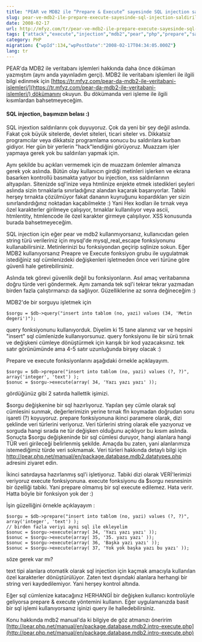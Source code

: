 ```yaml
---
title: "PEAR ve MDB2 ile “Prepare & Execute” sayesinde SQL injection saldırılarına karşı koymak"
slug: pear-ve-mdb2-ile-prepare-execute-sayesinde-sql-injection-saldirilarina-karsi-koymak
date: 2008-02-17
url: http://mfyz.com/tr/pear-ve-mdb2-ile-prepare-execute-sayesinde-sql-injection-saldirilarina-karsi-koymak/
tags: ["attack","execute","injection","mdb2","pear","php","prepare","saldırı","sql injection"]
category: PHP
migration: {"wpId":134,"wpPostDate":"2008-02-17T04:34:05.000Z"}
lang: tr
---
```


PEAR'da MDB2 ile veritabanı işlemleri hakkında daha önce döküman yazmıştım (aynı anda yayınladım gerçi). MDB2 ile veritabanı işlemleri ile ilgili bilgi edinmek için [https://tr.mfyz.com/pear-da-mdb2-ile-veritabani-islemleri/](https://tr.mfyz.com/pear-da-mdb2-ile-veritabani-islemleri/) dökümanını okuyun. Bu dökümanda veri işleme ile ilgili kısımlardan bahsetmeyeceğim.

#### SQL injection, başımızın belası :)

SQL injextion saldırılarını çok duyuyoruz. Çok da yeni bir şey değil aslında. Fakat çok büyük sitelerde, devlet siteleri, ticari siteler vs. Dikkatsiz programcılar veya dikkatsiz programlama sonucu bu saldırılara kurban gidiyor. Her gün bir yerlerin "hack"lendiğini görüyoruz. Muazzam işler yapmaya gerek yok bu saldırıları yapmak için.

Aynı şekilde bu açıkları vermemek için de muazzam önlemler almanıza gerek yok aslında. Bütün olay kullanıcın girdiği metinleri işlerken ve ekrana basarken kontrollü basmakta yatıyor bu injection, xss saldırılarının altyapıları. Sitenizde sql'inize veya htmlinize enjekte etmek istedikleri şeyleri aslında sizin tırnaklarla sınırladığınız alandan kaçarak başarıyorlar. Tabiki herşey tırnakta çözülmüyor fakat dananın kuyruğunu kopardıkları yer sizin sınırlandırdığınız noktadan kaçabilmekte :) Yani Hex kodları ile tırnak veya özel karakterler girilmeye çalışıyor, tırnaklar kullanılıyor veya ascii, htmlentity, htmlencode ile özel karakter girmeye çalışılıyor. XSS konusunda burada bahsetmeyeceğim.

SQL injection için eğer pear ve mdb2 kullanmıyorsanız, kullanıcıdan gelen string türü verileriniz için mysql'de mysql_real_escape fonksiyonunu kullanabilirsiniz. Metinlerinizi bu fonksiyondan geçirip sqlinize sokun. Eğer MDB2 kullanıyorsanız Preapre ve Execute fonksiyon grubu ile uygulatmak istediğiniz sql cümlenizdeki değişkenleri işletmeden önce veri türüne göre güvenli hale getirebilirsiniz.

Aslında tek görevi güvenlik değil bu fonksiyonların. Asıl amaç veritabanına doğru türde veri göndermek. Aynı zamanda tek sql'i tekrar tekrar yazmadan birden fazla çalıştırmanızı da sağlıyor. Güzelliklerine az sonra değineceğim :)

MDB2'de bir sorguyu işletmek için
```
$sorgu = $db->query("insert into tablom (no, yazi) values (34, 'Metin degeri')");

```
query fonksiyonunu kullanıyorduk. Diyelim ki 15 tane alanınız var ve hepsini "insert" sql cümlenizde kullanıyorsunuz. query fonksiyonu ile bir sürü tırnak ve değişkeni cümleye dönüştürmek için karışık bir kod yazacaksınız. tek satır görünümünde ama 4-5 satır uzunluğunda birşey olacak :)

Prepare ve execute fonksiyonlarını aşağıdaki örnekle açıklayayım.
```
$sorgu = $db->prepare("insert into tablom (no, yazi) values (?, ?)", array('integer', 'text') );
$sonuc = $sorgu->execute(array( 34, 'Yazı yazı yazı' ));

```
gördüğünüz gibi 2 satırda hallettik işimizi.

$sorgu değişkenine bir sql hazırlıyoruz. Yapılan şey cümle olarak sql cümlesini sunmak, değerlerimizin yerine tırnak fln koymadan doğrudan soru işareti (?) koyuyoruz. prepare fonksiyonuna ikinci paramere olarak, dizi şeklinde veri türlerini veriyoruz. Veri türlerini string olarak elle yazıyoruz ve sorguda hangi sırada ne tür değişken olduğunu açıklıyor bu kısım aslında. Sonuçta $sorgu değişkeninde bir sql cümlesi duruyor, hangi alanlara hangi TÜR veri girileceği belirlenmiş şekilde. Amaçda bu zaten, yani alanlarımıza istemediğimiz türde veri sokmamak. Veri türleri hakkında detaylı bilgi için http://pear.php.net/manual/en/package.database.mdb2.datatypes.php adresini ziyaret edin.

İkinci satırdaysa hazırlanmış sql'i işletiyoruz. Tabiki dizi olarak VERİ'lerimizi veriyoruz execute fonksiyonuna. execute fonksiyonu da $sorgu nesnesinin bir özelliği tabiki. Yani prepare olmamış bir sql execute edilemez. Hata verir. Hatta böyle bir fonksiyon yok der :)

İşin güzelliğini örnekle açıklayayım :
```
$sorgu = $db->prepare("insert into tablom (no, yazi) values (?, ?)", array('integer', 'text') );
// birden fazla veriyi ayni sql ile ekleyelim
$sonuc = $sorgu->execute(array( 34, 'Yazı yazı yazı' ));
$sonuc = $sorgu->execute(array( 35, '35. yazı yazı' ));
$sonuc = $sorgu->execute(array( 36, 'Başka yazı yazı' ));
$sonuc = $sorgu->execute(array( 37, 'Yok yok başka yazı bu yazı' ));

```
söze gerek var mı?

text tipi alanlara otomatik olarak sql injection için kaçmak amacıyla kullanılan özel karakterler dönüştürülüyor. Zaten text dışındaki alanlara herhangi bir string veri kaydedilemiyor. Yani herşey kontrol altında.

Eğer sql cümlenize katacağınız HERHANGİ bir değişken kullanıcı kontrolüyle geliyorsa prepare & execute yöntemini kullanın. Eğer uygulamanızda basit bir sql işlemi kullanıyorsanız işinizi query ile halledebilirsiniz.

Konu hakkında mdb2 manual'da ki bilgiye de göz atmanızı öneririm [http://pear.php.net/manual/en/package.database.mdb2.intro-execute.php](http://pear.php.net/manual/en/package.database.mdb2.intro-execute.php)
